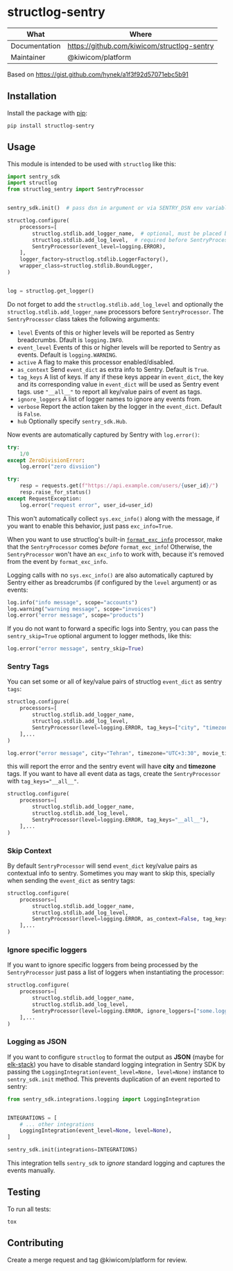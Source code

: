 # structlog-sentry

| What          | Where                                         |
| ------------- | --------------------------------------------- |
| Documentation | <https://github.com/kiwicom/structlog-sentry> |
| Maintainer    | @kiwicom/platform                             |

Based on <https://gist.github.com/hynek/a1f3f92d57071ebc5b91>

## Installation

Install the package with [pip](https://pip.pypa.io/):

```
pip install structlog-sentry
```

## Usage

This module is intended to be used with `structlog` like this:

```python
import sentry_sdk
import structlog
from structlog_sentry import SentryProcessor


sentry_sdk.init()  # pass dsn in argument or via SENTRY_DSN env variable

structlog.configure(
    processors=[
        structlog.stdlib.add_logger_name,  # optional, must be placed before SentryProcessor()
        structlog.stdlib.add_log_level,  # required before SentryProcessor()
        SentryProcessor(event_level=logging.ERROR),
    ],
    logger_factory=structlog.stdlib.LoggerFactory(),
    wrapper_class=structlog.stdlib.BoundLogger,
)


log = structlog.get_logger()
```

Do not forget to add the `structlog.stdlib.add_log_level` and optionally the
`structlog.stdlib.add_logger_name` processors before `SentryProcessor`. The
`SentryProcessor` class takes the following arguments:

- `level` Events of this or higher levels will be reported as Sentry
  breadcrumbs. Dfault is `logging.INFO`.
- `event_level` Events of this or higher levels will be reported to Sentry
  as events. Default is `logging.WARNING`.
- `active` A flag to make this processor enabled/disabled.
- `as_context` Send `event_dict` as extra info to Sentry. Default is `True`.
- `tag_keys` A list of keys. If any if these keys appear in `event_dict`,
  the key and its corresponding value in `event_dict` will be used as Sentry
  event tags. use `"__all__"` to report all key/value pairs of event as tags.
- `ignore_loggers` A list of logger names to ignore any events from.
- `verbose` Report the action taken by the logger in the `event_dict`.
  Default is `False`.
- `hub` Optionally specify `sentry_sdk.Hub`.

Now events are automatically captured by Sentry with `log.error()`:

```python
try:
    1/0
except ZeroDivisionError:
    log.error("zero divsiion")

try:
    resp = requests.get(f"https://api.example.com/users/{user_id}/")
    resp.raise_for_status()
except RequestException:
    log.error("request error", user_id=user_id)
```

This won't automatically collect `sys.exc_info()` along with the message, if you want
to enable this behavior, just pass `exc_info=True`.

When you want to use structlog's built-in
[`format_exc_info`](http://www.structlog.org/en/stable/api.html#structlog.processors.format_exc_info)
processor, make that the `SentryProcessor` comes *before* `format_exc_info`!
Otherwise, the `SentryProcessor` won't have an `exc_info` to work with, because
it's removed from the event by `format_exc_info`.

Logging calls with no `sys.exc_info()` are also automatically captured by Sentry
either as breadcrumbs (if configured by the `level` argument) or as events:

```python
log.info("info message", scope="accounts")
log.warning("warning message", scope="invoices")
log.error("error message", scope="products")
```

If you do not want to forward a specific logs into Sentry, you can pass the
`sentry_skip=True` optional argument to logger methods, like this:

```python
log.error("error message", sentry_skip=True)
```

### Sentry Tags

You can set some or all of key/value pairs of structlog `event_dict` as sentry `tags`:

```python
structlog.configure(
    processors=[
        structlog.stdlib.add_logger_name,
        structlog.stdlib.add_log_level,
        SentryProcessor(level=logging.ERROR, tag_keys=["city", "timezone"]),
    ],...
)

log.error("error message", city="Tehran", timezone="UTC+3:30", movie_title="Some title")
```

this will report the error and the sentry event will have **city** and **timezone** tags.
If you want to have all event data as tags, create the `SentryProcessor` with `tag_keys="__all__"`.

```python
structlog.configure(
    processors=[
        structlog.stdlib.add_logger_name,
        structlog.stdlib.add_log_level,
        SentryProcessor(level=logging.ERROR, tag_keys="__all__"),
    ],...
)
```

### Skip Context

By default `SentryProcessor` will send `event_dict` key/value pairs as contextual info to sentry.
Sometimes you may want to skip this, specially when sending the `event_dict` as sentry tags:

```python
structlog.configure(
    processors=[
        structlog.stdlib.add_logger_name,
        structlog.stdlib.add_log_level,
        SentryProcessor(level=logging.ERROR, as_context=False, tag_keys="__all__"),
    ],...
)
```

### Ignore specific loggers

If you want to ignore specific loggers from being processed by the `SentryProcessor` just pass
a list of loggers when instantiating the processor:

```python
structlog.configure(
    processors=[
        structlog.stdlib.add_logger_name,
        structlog.stdlib.add_log_level,
        SentryProcessor(level=logging.ERROR, ignore_loggers=["some.logger"]),
    ],...
)
```

### Logging as JSON

If you want to configure `structlog` to format the output as **JSON** (maybe for
[elk-stack](https://www.elastic.co/elk-stack)) you have to disable standard logging
integration in Sentry SDK by passing the `LoggingIntegration(event_level=None, level=None)`
instance to `sentry_sdk.init` method. This prevents duplication of an event reported to sentry:

```python
from sentry_sdk.integrations.logging import LoggingIntegration


INTEGRATIONS = [
    # ... other integrations
    LoggingIntegration(event_level=None, level=None),
]

sentry_sdk.init(integrations=INTEGRATIONS)
```

This integration tells `sentry_sdk` to *ignore* standard logging and captures the events manually.

## Testing

To run all tests:

```
tox
```

## Contributing

Create a merge request and tag @kiwicom/platform  for review.
